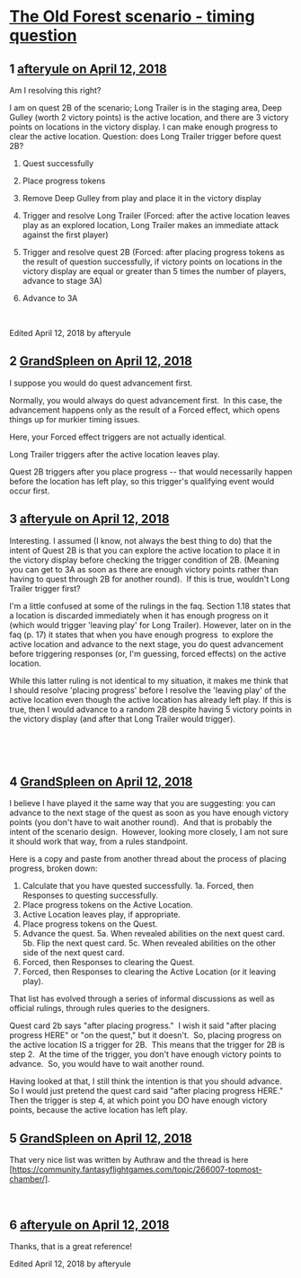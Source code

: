 # [The Old Forest scenario - timing question](https://community.fantasyflightgames.com/topic/273448-the-old-forest-scenario-timing-question/)

## 1 [afteryule on April 12, 2018](https://community.fantasyflightgames.com/topic/273448-the-old-forest-scenario-timing-question/?do=findComment&comment=3282204)

Am I resolving this right?

I am on quest 2B of the scenario; Long Trailer is in the staging area, Deep Gulley (worth 2 victory points) is the active location, and there are 3 victory points on locations in the victory display. I can make enough progress to clear the active location. Question: does Long Trailer trigger before quest 2B?

1. Quest successfully

2. Place progress tokens

3. Remove Deep Gulley from play and place it in the victory display

4. Trigger and resolve Long Trailer (Forced: after the active location leaves play as an explored location, Long Trailer makes an immediate attack against the first player)

5. Trigger and resolve quest 2B (Forced: after placing progress tokens as the result of question successfully, if victory points on locations in the victory display are equal or greater than 5 times the number of players, advance to stage 3A)

6. Advance to 3A

 

Edited April 12, 2018 by afteryule

## 2 [GrandSpleen on April 12, 2018](https://community.fantasyflightgames.com/topic/273448-the-old-forest-scenario-timing-question/?do=findComment&comment=3282534)

I suppose you would do quest advancement first.

Normally, you would always do quest advancement first.  In this case, the advancement happens only as the result of a Forced effect, which opens things up for murkier timing issues.

Here, your Forced effect triggers are not actually identical.  

Long Trailer triggers after the active location leaves play.

Quest 2B triggers after you place progress -- that would necessarily happen before the location has left play, so this trigger's qualifying event would occur first.

## 3 [afteryule on April 12, 2018](https://community.fantasyflightgames.com/topic/273448-the-old-forest-scenario-timing-question/?do=findComment&comment=3282818)

Interesting. I assumed (I know, not always the best thing to do) that the intent of Quest 2B is that you can explore the active location to place it in the victory display before checking the trigger condition of 2B. (Meaning you can get to 3A as soon as there are enough victory points rather than having to quest through 2B for another round).  If this is true, wouldn't Long Trailer trigger first?

I'm a little confused at some of the rulings in the faq. Section 1.18 states that a location is discarded immediately when it has enough progress on it (which would trigger 'leaving play' for Long Trailer). However, later on in the faq (p. 17) it states that when you have enough progress  to explore the active location and advance to the next stage, you do quest advancement before triggering responses (or, I'm guessing, forced effects) on the active location.

While this latter ruling is not identical to my situation, it makes me think that I should resolve 'placing progress' before I resolve the 'leaving play' of the active location even though the active location has already left play. If this is true, then I would advance to a random 2B despite having 5 victory points in the victory display (and after that Long Trailer would trigger).

 

 

## 4 [GrandSpleen on April 12, 2018](https://community.fantasyflightgames.com/topic/273448-the-old-forest-scenario-timing-question/?do=findComment&comment=3283041)

I believe I have played it the same way that you are suggesting: you can advance to the next stage of the quest as soon as you have enough victory points (you don't have to wait another round).  And that is probably the intent of the scenario design.  However, looking more closely, I am not sure it should work that way, from a rules standpoint.

Here is a copy and paste from another thread about the process of placing progress, broken down:

 1. Calculate that you have quested successfully.
    1a. Forced, then Responses to questing successfully.
 2. Place progress tokens on the Active Location.
 3. Active Location leaves play, if appropriate.
 4. Place progress tokens on the Quest.
 5. Advance the quest.
    5a. When revealed abilities on the next quest card.
    5b. Flip the next quest card.
    5c. When revealed abilities on the other side of the next quest card.
 6. Forced, then Responses to clearing the Quest.
 7. Forced, then Responses to clearing the Active Location (or it leaving play).

That list has evolved through a series of informal discussions as well as official rulings, through rules queries to the designers.

Quest card 2b says "after placing progress."  I wish it said "after placing progress HERE" or "on the quest," but it doesn't.  So, placing progress on the active location IS a trigger for 2B.  This means that the trigger for 2B is step 2.  At the time of the trigger, you don't have enough victory points to advance.  So, you would have to wait another round.

Having looked at that, I still think the intention is that you should advance.  So I would just pretend the quest card said "after placing progress HERE."  Then the trigger is step 4, at which point you DO have enough victory points, because the active location has left play.

## 5 [GrandSpleen on April 12, 2018](https://community.fantasyflightgames.com/topic/273448-the-old-forest-scenario-timing-question/?do=findComment&comment=3283044)

That very nice list was written by Authraw and the thread is here [https://community.fantasyflightgames.com/topic/266007-topmost-chamber/].

 

## 6 [afteryule on April 12, 2018](https://community.fantasyflightgames.com/topic/273448-the-old-forest-scenario-timing-question/?do=findComment&comment=3283059)

Thanks, that is a great reference!

Edited April 12, 2018 by afteryule

